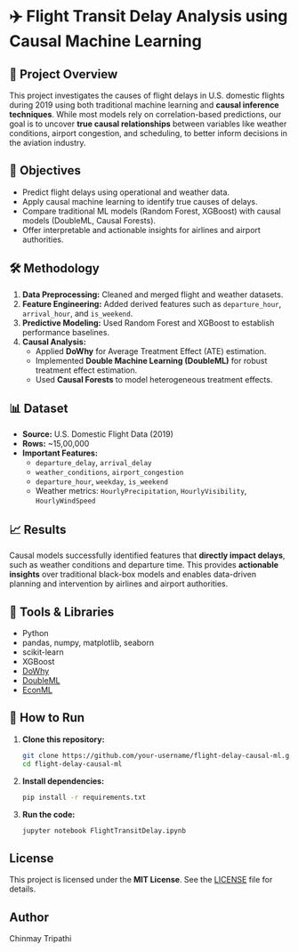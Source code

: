 # ✈️ Flight Transit Delay Analysis using Causal Machine Learning

## 📌 Project Overview

This project investigates the causes of flight delays in U.S. domestic flights during 2019 using both traditional machine learning and **causal inference techniques**. While most models rely on correlation-based predictions, our goal is to uncover **true causal relationships** between variables like weather conditions, airport congestion, and scheduling, to better inform decisions in the aviation industry.

## 🎯 Objectives

- Predict flight delays using operational and weather data.
- Apply causal machine learning to identify true causes of delays.
- Compare traditional ML models (Random Forest, XGBoost) with causal models (DoubleML, Causal Forests).
- Offer interpretable and actionable insights for airlines and airport authorities.

## 🛠️ Methodology

1. **Data Preprocessing:** Cleaned and merged flight and weather datasets.
2. **Feature Engineering:** Added derived features such as `departure_hour`, `arrival_hour`, and `is_weekend`.
3. **Predictive Modeling:** Used Random Forest and XGBoost to establish performance baselines.
4. **Causal Analysis:**
   - Applied **DoWhy** for Average Treatment Effect (ATE) estimation.
   - Implemented **Double Machine Learning (DoubleML)** for robust treatment effect estimation.
   - Used **Causal Forests** to model heterogeneous treatment effects.

## 📊 Dataset

- **Source:** U.S. Domestic Flight Data (2019)
- **Rows:** ~15,00,000
- **Important Features:**
  - `departure_delay`, `arrival_delay`
  - `weather_conditions`, `airport_congestion`
  - `departure_hour`, `weekday`, `is_weekend`
  - Weather metrics: `HourlyPrecipitation`, `HourlyVisibility`, `HourlyWindSpeed`

## 📈 Results

Causal models successfully identified features that **directly impact delays**, such as weather conditions and departure time. This provides **actionable insights** over traditional black-box models and enables data-driven planning and intervention by airlines and airport authorities.

## 🧰 Tools & Libraries

- Python
- pandas, numpy, matplotlib, seaborn
- scikit-learn
- XGBoost
- [DoWhy](https://github.com/microsoft/dowhy)
- [DoubleML](https://github.com/DoubleML/doubleml-for-py)
- [EconML](https://github.com/microsoft/EconML)

## 🚀 How to Run

1. **Clone this repository:**
   ```bash
   git clone https://github.com/your-username/flight-delay-causal-ml.git
   cd flight-delay-causal-ml
2. **Install dependencies:**
   ```bash
   pip install -r requirements.txt

3. **Run the code:**
   ```bash
   jupyter notebook FlightTransitDelay.ipynb

## License
This project is licensed under the **MIT License**. See the [LICENSE](LICENSE) file for details.

## Author
Chinmay Tripathi
